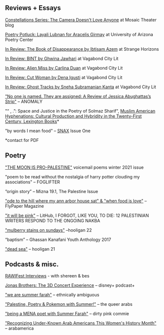 ## Reviews + Essays
[Constellations Series: The Camera Doesn't Love Anyone](https://mosaictheater.org/blog/constellations-series-camera) at Mosaic Theater blog 

[Poetry Potluck: Layali Lubnan for Aracelis Girmay](https://poetry.arizona.edu/blog/poetry-potluck-9-layali-lubnan-aracelis-girmay) at University of Arizona Poetry Center

[In Review: The Book of Disappearance by Ibtisam Azem](http://strangehorizons.com/non-fiction/reviews/the-book-of-disappearance-by-ibtisam-azem-translated-by-sinan-antoon/) at Strange Horizons

[In Review: BINT by Ghwina Jawhari](https://vagabondcitylit.com/2021/04/19/in-review-bint-by-ghina-jawhari/) at Vagabond City Lit

[In Review: Alien Miss by Carlina Duan](https://vagabondcitylit.com/2021/03/15/in-review-alien-miss-by-carlina-duan/) at Vagabond City Lit

[In Review: Cut Woman by Dena Igusti](https://vagabondcitylit.com/2020/12/14/in-review-cut-woman-by-dena-igusti/) at Vagabond City Lit 

[In Review: Ghost Tracks by Sneha Subramanian Kanta](https://vagabondcitylit.com/2021/02/15/in-review-ghost-tracks-by-sneha-subramanian-kanta/) at Vagabond City Lit

["No one is named. They are assigned: A Review of Jessica Abughattas’s Strip"](https://medium.com/anomalyblog/no-one-is-named-they-are-assigned-a-review-of-jessica-abughattas-strip-855a6016e12b) – ANOMALY

"“ , .”: Space and Justice in the Poetry of Solmaz Sharif", [Muslim American Hyphenations: Cultural Production and Hybridity in the Twenty-First Century, Lexington Books](https://rowman.com/ISBN/9781793641298/Muslim-American-Hyphenations-Cultural-Production-and-Hybridity-in-the-Twenty-first-Century)* 

"by words I mean food" – [SNAX](https://snaxreport.com/) Issue One

*contact for PDF

## Poetry
["THE MOON IS PRO-PALESTINE"](https://voicemailpoems.org/2021/02/02/the-moon-is-pro-palestine/) voicemail poems winter 2021 issue

"poem to be read without the nostalgia of harry potter clouding my associations" – FOGLIFTER

“origin story” – Mizna 19.1, The Palestine Issue

["ode to the hill where my ann arbor house sat" & "when food is love"](https://issuu.com/flypapermag/docs/poetry_issue_x) – FlyPaper Magazine

["it will be pink"](https://lithub.com/poets-respond-to-the-anniversary-of-nakba/) – LitHub, I FORGOT, LIKE YOU, TO DIE: 12 PALESTINIAN WRITERS RESPOND TO THE ONGOING NAKBA

["mulberry stains on sundays"](https://issuu.com/hooliganmag/docs/issue_22) –hooligan 22

“baptism” – Ghassan Kanafani Youth Anthology 2017

["dead sea"](https://issuu.com/hooliganmag/docs/issue_21) – hooligan 21


## Podcasts & misc.
[RAWIFest Interviews](https://soundcloud.com/radiusarabamericanwriters/sets/rawifest-2021) - with shereen & bes

[Jonas Brothers: The 3D Concert Experience](https://open.spotify.com/episode/53Z3M8GrjTwkavYXsrFaZX?si=WN44R1cYQQirXtBw0a8JHQ) – disney+ podcast+

["we are summer farah"](https://www.ethnicallyambiguouspod.com/podcasts/we-are-summer-farah.html) – ethnically ambiguous

["Palestine, Poetry & Pokemon with Summer!"](https://thequeerarabs.com/podcast/episode-49-palestine-poetry-pokemon-with-summer/) – the queer arabs

["being a MENA poet with Summer Farah"](https://play.google.com/music/m/Dsql4dmvctacrj5ba5dc3ilikxq?t=E3_Being_a_MENA_Poet_-_with_Summer_Farah-Dirty_Pinko_Commie) – dirty pink commie

["Recognizing Under-Known Arab Americans This Women's History Month"](https://www.arabamerica.com/recognizing-under-known-arab-americans-this-womens-history-month/) – arabamerica
